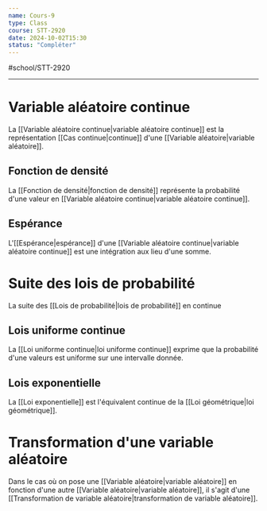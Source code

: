 ```yaml
---
name: Cours-9
type: Class
course: STT-2920
date: 2024-10-02T15:30
status: "Compléter"
---
```

#school/STT-2920 
***
# Variable aléatoire continue
 La [[Variable aléatoire continue|variable aléatoire continue]] est la représentation [[Cas continue|continue]] d'une [[Variable aléatoire|variable aléatoire]].

## Fonction de densité
La [[Fonction de densité|fonction de densité]] représente la probabilité d'une valeur en [[Variable aléatoire continue|variable aléatoire continue]].

## Espérance
L'[[Espérance|espérance]] d'une [[Variable aléatoire continue|variable aléatoire continue]] est une intégration aux lieu d'une somme.

# Suite des lois de probabilité
La suite des [[Lois de probabilité|lois de probabilité]] en continue
## Lois uniforme continue
La [[Loi uniforme continue|loi uniforme continue]] exprime que la probabilité d'une valeurs est uniforme sur une intervalle donnée.

## Lois exponentielle
La [[Loi exponentielle]] est l'équivalent continue de la [[Loi géométrique|loi géométrique]].

# Transformation d'une variable aléatoire
Dans le cas où on pose une [[Variable aléatoire|variable aléatoire]] en fonction d'une autre [[Variable aléatoire|variable aléatoire]], il s'agit d'une [[Transformation de variable aléatoire|transformation de variable aléatoire]].